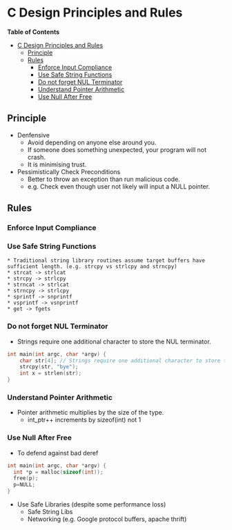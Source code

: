 # C Design Principles and Rules

<!-- markdown-toc start - Don't edit this section. Run M-x markdown-toc-refresh-toc -->
**Table of Contents**

- [C Design Principles and Rules](#c-design-principles-and-rules)
    - [Principle](#principle)
    - [Rules](#rules)
        - [Enforce Input Compliance](#enforce-input-compliance)
        - [Use Safe String Functions](#use-safe-string-functions)
        - [Do not forget NUL Terminator](#do-not-forget-nul-terminator)
        - [Understand Pointer Arithmetic](#understand-pointer-arithmetic)
        - [Use Null After Free](#use-null-after-free)

<!-- markdown-toc end -->


## Principle
* Denfensive
  * Avoid depending on anyone else around you.
  * If someone does something unexpected, your program will not crash.
  * It is minimising trust.
* Pessimistically Check Preconditions
  * Better to throw an exception than run malicious code.
  * e.g. Check even though user not likely will input a NULL pointer.


## Rules

### Enforce Input Compliance

### Use Safe String Functions
    * Traditional string library routines assume target buffers have sufficient length. (e.g. strcpy vs strlcpy and strncpy)
    * strcat -> strlcat
    * strcpy -> strlcpy
    * strncat -> strlcat
    * strncpy -> strlcpy
    * sprintf -> snprintf
    * vsprintf -> vsnprintf
    * get -> fgets

### Do not forget NUL Terminator
* Strings require one additional character to store the NUL terminator.
```c
int main(int argc, char *argv) {
    char str[4]; // Strings require one additional character to store the NUL terminator.
    strcpy(str, "bye");
    int x = strlen(str);
}
```

### Understand Pointer Arithmetic
* Pointer arithmetic multiplies by the size of the type.
    * int_ptr++ increments by sizeof(int) not 1

### Use Null After Free
* To defend against bad deref
```c
int main(int argc, char *argv) {
  int *p = malloc(sizeof(int));
  free(p);
  p=NULL;
}
```

* Use Safe Libraries (despite some performance loss)
    * Safe String Libs
    * Networking (e.g. Google protocol buffers, apache thrift)
